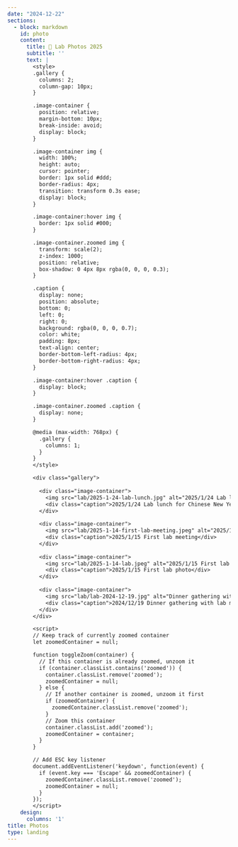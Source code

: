 ```yaml
---
date: "2024-12-22"
sections:
  - block: markdown
    id: photo
    content:
      title: 📸 Lab Photos 2025
      subtitle: ''
      text: |
        <style>
        .gallery {
          columns: 2;
          column-gap: 10px;
        }

        .image-container {
          position: relative;
          margin-bottom: 10px;
          break-inside: avoid;
          display: block;
        }

        .image-container img {
          width: 100%;
          height: auto;
          cursor: pointer;
          border: 1px solid #ddd;
          border-radius: 4px;
          transition: transform 0.3s ease;
          display: block;
        }

        .image-container:hover img {
          border: 1px solid #000;
        }

        .image-container.zoomed img {
          transform: scale(2);
          z-index: 1000;
          position: relative;
          box-shadow: 0 4px 8px rgba(0, 0, 0, 0.3);
        }

        .caption {
          display: none;
          position: absolute;
          bottom: 0;
          left: 0;
          right: 0;
          background: rgba(0, 0, 0, 0.7);
          color: white;
          padding: 8px;
          text-align: center;
          border-bottom-left-radius: 4px;
          border-bottom-right-radius: 4px;
        }

        .image-container:hover .caption {
          display: block;
        }

        .image-container.zoomed .caption {
          display: none;
        }

        @media (max-width: 768px) {
          .gallery {
            columns: 1;
          }
        }
        </style>

        <div class="gallery">
        
          <div class="image-container">
            <img src="lab/2025-1-24-lab-lunch.jpg" alt="2025/1/24 Lab lunch for Chinese New Year" onclick="toggleZoom(this.parentElement)">
            <div class="caption">2025/1/24 Lab lunch for Chinese New Year</div>
          </div>
        
          <div class="image-container">
            <img src="lab/2025-1-14-first-lab-meeting.jpeg" alt="2025/1/15 First lab meeting" onclick="toggleZoom(this.parentElement)">
            <div class="caption">2025/1/15 First lab meeting</div>
          </div>
        
          <div class="image-container">
            <img src="lab/2025-1-14-lab.jpeg" alt="2025/1/15 First lab photo" onclick="toggleZoom(this.parentElement)">
            <div class="caption">2025/1/15 First lab photo</div>
          </div>
          
          <div class="image-container">
            <img src="lab/lab-2024-12-19.jpg" alt="Dinner gathering with lab members" onclick="toggleZoom(this.parentElement)">
            <div class="caption">2024/12/19 Dinner gathering with lab members</div>
          </div>
        </div>

        <script>
        // Keep track of currently zoomed container
        let zoomedContainer = null;

        function toggleZoom(container) {
          // If this container is already zoomed, unzoom it
          if (container.classList.contains('zoomed')) {
            container.classList.remove('zoomed');
            zoomedContainer = null;
          } else {
            // If another container is zoomed, unzoom it first
            if (zoomedContainer) {
              zoomedContainer.classList.remove('zoomed');
            }
            // Zoom this container
            container.classList.add('zoomed');
            zoomedContainer = container;
          }
        }

        // Add ESC key listener
        document.addEventListener('keydown', function(event) {
          if (event.key === 'Escape' && zoomedContainer) {
            zoomedContainer.classList.remove('zoomed');
            zoomedContainer = null;
          }
        });
        </script>
    design:
      columns: '1'
title: Photos
type: landing
---
```


